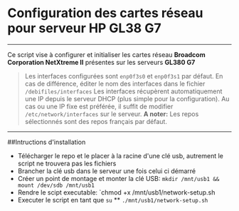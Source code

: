 # Configuration des cartes réseau pour serveur HP GL38 G7
----
Ce script vise à configurer et initialiser les cartes réseau **Broadcom Corporation NetXtreme II** présentes sur les serveurs **GL380 G7**

>Les interfaces configurées sont `enp0f3s0` et `enp0f3s1` par défaut. En cas de différence, éditer le nom des interfaces dans le fichier `/debifiles/interfaces`
>Les interfaces récupèrent automatiquement une IP depuis le serveur DHCP (plus simple pour la configuration). Au cas ou une IP fixe est préférée, il suffit de modifier `/etc/network/interfaces` sur le serveur.
**A noter:** Les repos sélectionnés sont des repos français par défaut.

---
##Intructions d'installation
* Télécharger le repo et le placer à la racine d'une clé usb, autrement le script ne trouvera pas les fichiers
* Brancher la clé usb dans le serveur une fois celui ci démarré
* Créer un point de montage et monter la clé USB: `mkdir /mnt/usb1 && mount /dev/sdb /mnt/usb1`
* Rendre le scipt executable: `chmod +x /mnt/usb1/network-setup.sh
* Executer le script en tant que `su`
** `./mnt/usb1/network-setup.sh`